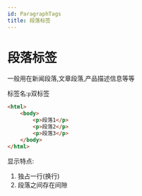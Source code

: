 ```yaml
---
id: ParagraphTags
title: 段落标签
---
```


# 段落标签

一般用在新闻段落,文章段落,产品描述信息等等

标签名:`p`双标签

```html showLineNumbers live
<html>
    <body>
        <p>段落1</p>
        <p>段落2</p>
        <p>段落3</p>
    </body>
</html>
```

显示特点:

1. 独占一行(换行)
2. 段落之间存在间隙
